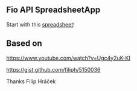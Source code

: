 ## Fio API SpreadsheetApp

Start with this [spreadsheet](https://docs.google.com/spreadsheet/ccc?key=1pj6zDR6Bh2Zg5DTMQFfa69yiS4np0WqUceuKsEL7jSA&newcopy=true)!

## Based on

https://www.youtube.com/watch?v=Ugc4y2uK-KI

https://gist.github.com/filiph/5150036

Thanks Filip Hráček
